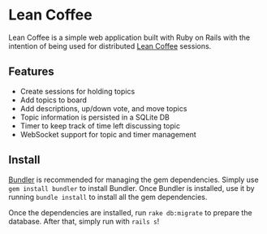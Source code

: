 # Lean Coffee
Lean Coffee is a simple web application built with Ruby on Rails with the intention of being used for distributed [Lean Coffee](http://leancoffee.org) sessions.

## Features
- Create sessions for holding topics
- Add topics to board
- Add descriptions, up/down vote, and move topics
- Topic information is persisted in a SQLite DB
- Timer to keep track of time left discussing topic
- WebSocket support for topic and timer management

## Install
[Bundler](http://bundler.io/) is recommended for managing the gem dependencies. Simply use `gem install bundler` to install Bundler. Once Bundler is installed, use it by running `bundle install` to install all the gem dependencies.

Once the dependencies are installed, run `rake db:migrate` to prepare the database. After that, simply run with `rails s`!